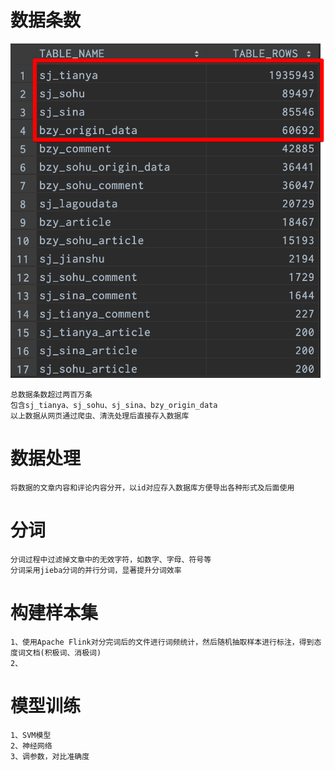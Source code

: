 # 数据条数
![avatar](./resource/md/数据.png)
```
总数据条数超过两百万条  
包含sj_tianya、sj_sohu、sj_sina、bzy_origin_data  
以上数据从网页通过爬虫、清洗处理后直接存入数据库
```
# 数据处理
```
将数据的文章内容和评论内容分开，以id对应存入数据库方便导出各种形式及后面使用
```
# 分词
```
分词过程中过滤掉文章中的无效字符，如数字、字母、符号等
分词采用jieba分词的并行分词，显著提升分词效率
```
# 构建样本集
```
1、使用Apache Flink对分完词后的文件进行词频统计，然后随机抽取样本进行标注，得到态度词文档(积极词、消极词)
2、
```
# 模型训练
```
1、SVM模型
2、神经网络
3、调参数，对比准确度
```